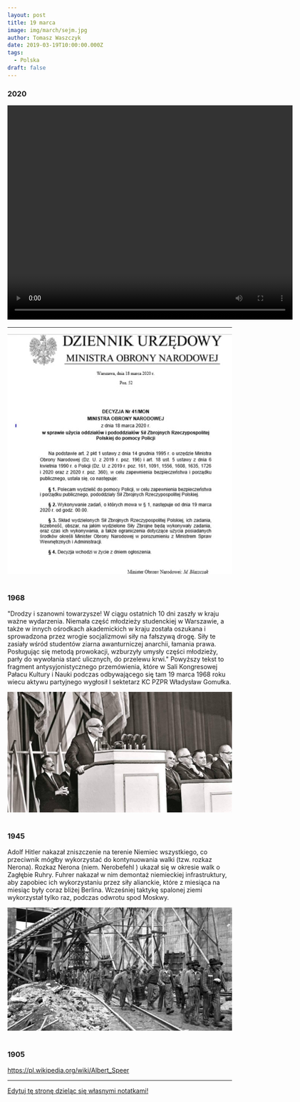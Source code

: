 ```yaml
---
layout: post
title: 19 marca
image: img/march/sejm.jpg
author: Tomasz Waszczyk
date: 2019-03-19T10:00:00.000Z
tags:
  - Polska
draft: false
---
```


### 2020

<video width="640" height="480" controls>
  <source src="./movies/april/nieprzebrane-ilosci.mp4" type="video/mp4">
Your browser does not support the video tag.
</video>

---

<img src="./img/march/sejm.jpg"/><br><br>

### 1968

"Drodzy i szanowni towarzysze! W ciągu ostatnich 10 dni zaszły w kraju ważne wydarzenia. Niemała część młodzieży studenckiej w Warszawie, a także w innych ośrodkach akademickich w kraju została oszukana i sprowadzona przez wrogie socjalizmowi siły na fałszywą dro­gę. Siły te zasiały wśród studentów ziarna awanturniczej anarchii, łamania prawa. Posługując się metodą prowokacji, wzburzyły umysły części młodzieży, parły do wywołania starć ulicz­nych, do przelewu krwi."
Powyższy tekst to fragment antysyjonistycznego przemówienia, które w Sali Kongresowej Pałacu Kultury i Nauki podczas odbywającego się tam 19 marca 1968 roku wiecu aktywu partyjnego wygłosił I sektetarz KC PZPR Władysław Gomułka.

<img src="./img/march/gomulka.jpg"/><br><br>

### 1945

Adolf Hitler nakazał zniszczenie na terenie Niemiec wszystkiego, co przeciwnik mógłby wykorzystać do kontynuowania walki (tzw. rozkaz Nerona).
Rozkaz Nerona (niem. Nerobefehl ) ukazał się w okresie walk o Zagłębie Ruhry. Fuhrer nakazał w nim demontaż niemieckiej infrastruktury, aby zapobiec ich wykorzystaniu przez siły alianckie, które z miesiąca na miesiąc były coraz bliżej Berlina. Wcześniej taktykę spalonej ziemi wykorzystał tylko raz, podczas odwrotu spod Moskwy.

<img src="./img/march/nerona.jpg"/><br><br>

### 1905

https://pl.wikipedia.org/wiki/Albert_Speer

---

<a href="https://github.com/TomaszWaszczyk/historia.waszczyk.com/edit/master/src/content/march-19.md" target="_blank">Edytuj tę stronę dzieląc się własnymi notatkami!</a>
